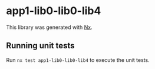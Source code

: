 # app1-lib0-lib0-lib4

This library was generated with [Nx](https://nx.dev).

## Running unit tests

Run `nx test app1-lib0-lib0-lib4` to execute the unit tests.
